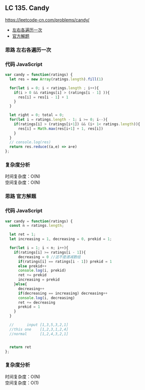 ## LC 135. Candy

https://leetcode-cn.com/problems/candy/

- [左右各遍历一次](#思路-左右各遍历一次)
- [官方解题](#思路-官方解题)

### 思路 左右各遍历一次

### 代码 JavaScript

```JavaScript
var candy = function(ratings) {
  let res = new Array(ratings.length).fill(1)

  for(let i = 0; i < ratings.length ; i++){
    if(i > 0 && ratings[i] > (ratings[i - 1] )){
      res[i] = res[i - 1] + 1
    }
  }

  let right = 0; total = 0;
  for(let i = ratings.length - 1; i >= 0; i--){
    if(ratings[i] > (ratings[i+1]) && (i+ 1< ratings.length)){
      res[i] = Math.max(res[i+1] + 1, res[i])
    }
  }
  // console.log(res)
  return res.reduce((a,e) => a+e)
};

```

### 复杂度分析

时间复杂度：O(N) </br>
空间复杂度：O(N)

### 思路 官方解题

### 代码 JavaScript

```JavaScript
var candy = function(ratings) {
  const n = ratings.length;

  let ret = 1;
  let increasing = 1, decreasing = 0, prekid = 1;

  for(let i = 1; i < n; i++){
    if(ratings[i] >= ratings[i - 1]){
      decreasing = 0 //这不是递减数组
      if(ratings[i] == ratings[i - 1]) prekid = 1
      else prekid++
      console.log(i, prekid)
      ret += prekid
      increasing = prekid
    }else{
      decreasing++
      if(decreasing == increasing) decreasing++
      console.log(i, decreasing)
      ret += decreasing
      prekid = 1
    }
  }

  //      input [1,3,5,3,2,1]
  //this one    [1,2,3,1,2,4]
  //normal      [1,2,4,3,2,1]


  return ret
};

```

### 复杂度分析

时间复杂度：O(N) </br>
空间复杂度：O(1)
